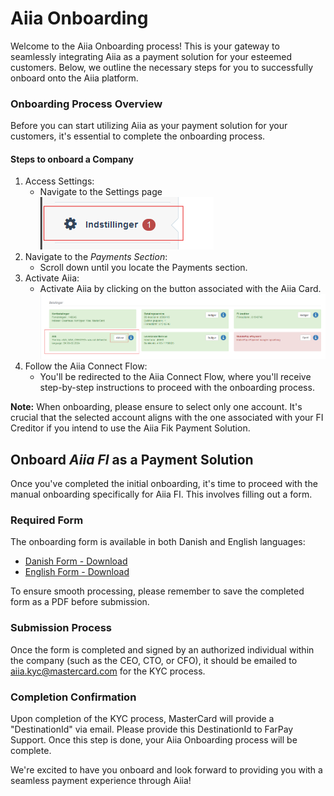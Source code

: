 # Aiia Onboarding
Welcome to the Aiia Onboarding process! This is your gateway to seamlessly integrating Aiia as a payment solution for your esteemed customers. Below, we outline the necessary steps for you to successfully onboard onto the Aiia platform.

### Onboarding Process Overview
Before you can start utilizing Aiia as your payment solution for your customers, it's essential to complete the onboarding process.

#### Steps to onboard a Company

1. Access Settings:
    - Navigate to the Settings page    
    ![](media/settings.png)
2. Navigate to the *Payments Section*:
    - Scroll down until you locate the Payments section.
3. Activate Aiia:
    - Activate Aiia by clicking on the button associated with the Aiia Card.
        ![](media/payments.png)
4. Follow the Aiia Connect Flow:
    - You'll be redirected to the Aiia Connect Flow, where you'll receive step-by-step instructions to proceed with the onboarding process.

**Note:** When onboarding, please ensure to select only one account. It's crucial that the selected account aligns with the one associated with your FI Creditor if you intend to use the Aiia Fik Payment Solution.

## Onboard *Aiia FI* as a Payment Solution

Once you've completed the initial onboarding, it's time to proceed with the manual onboarding specifically for Aiia FI. This involves filling out a form.

### Required Form
The onboarding form is available in both Danish and English languages:
- [Danish Form - Download](https://github.com/FarPay/PaymentSolutions/raw/main/Aiia/forms/fik_giro_dk.docx)
- [English Form - Download](https://github.com/FarPay/PaymentSolutions/raw/main/Aiia/forms/fik_giro_en.docx)

To ensure smooth processing, please remember to save the completed form as a PDF before submission.

### Submission Process
Once the form is completed and signed by an authorized individual within the company (such as the CEO, CTO, or CFO), it should be emailed to aiia.kyc@mastercard.com for the KYC process.

### Completion Confirmation
Upon completion of the KYC process, MasterCard will provide a "DestinationId" via email. Please provide this DestinationId to FarPay Support. Once this step is done, your Aiia Onboarding process will be complete.

We're excited to have you onboard and look forward to providing you with a seamless payment experience through Aiia!